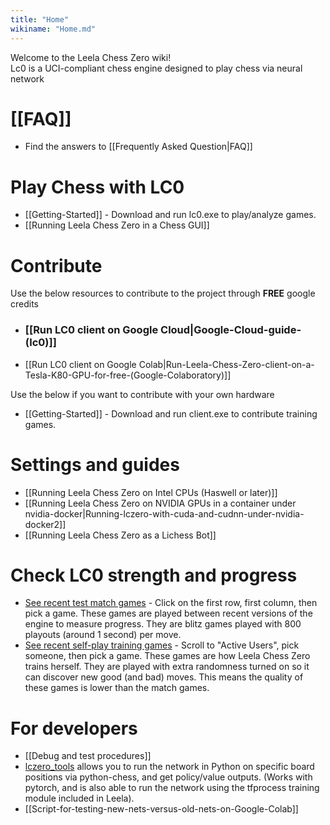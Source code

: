 ```yaml
---
title: "Home"
wikiname: "Home.md"
---
```

Welcome to the Leela Chess Zero wiki!  
Lc0 is a UCI-compliant chess engine designed to play chess via neural network  

# [[FAQ]]
  * Find the answers to [[Frequently Asked Question|FAQ]]
# Play Chess with LC0
  * [[Getting-Started]] - Download and run lc0.exe to play/analyze games.
  * [[Running Leela Chess Zero in a Chess GUI]]
# Contribute
Use the below resources to contribute to the project through **FREE** google credits
* ### [[Run LC0 client on Google Cloud|Google-Cloud-guide-(lc0)]]
* [[Run LC0 client on Google Colab|Run-Leela-Chess-Zero-client-on-a-Tesla-K80-GPU-for-free-(Google-Colaboratory)]]  

Use the below if you want to contribute with your own hardware
* [[Getting-Started]] - Download and run client.exe to contribute training games.

# Settings and guides
  * [[Running Leela Chess Zero on Intel CPUs (Haswell or later)]]
  * [[Running Leela Chess Zero on NVIDIA GPUs in a container under nvidia-docker|Running-lczero-with-cuda-and-cudnn-under-nvidia-docker2]]
  * [[Running Leela Chess Zero as a Lichess Bot]]
# Check LC0 strength and progress
  * [See recent test match games](http://lczero.org/matches) - Click on the first row, first column, then pick a game. These games are played between recent versions of the engine to measure progress. They are blitz games played with 800 playouts (around 1 second) per move.
  * [See recent self-play training games](http://lczero.org) - Scroll to "Active Users", pick someone, then pick a game. These games are how Leela Chess Zero trains herself. They are played with extra randomness turned on so it can discover new good (and bad) moves. This means the quality of these games is lower than the match games.
# For developers
  * [[Debug and test procedures]]
  * [lczero_tools](https://github.com/so-much-meta/lczero_tools) allows you to run the network in Python on specific board positions via python-chess, and get policy/value outputs. (Works with pytorch, and is also able to run the network using the tfprocess training module included in Leela).
  * [[Script-for-testing-new-nets-versus-old-nets-on-Google-Colab]]